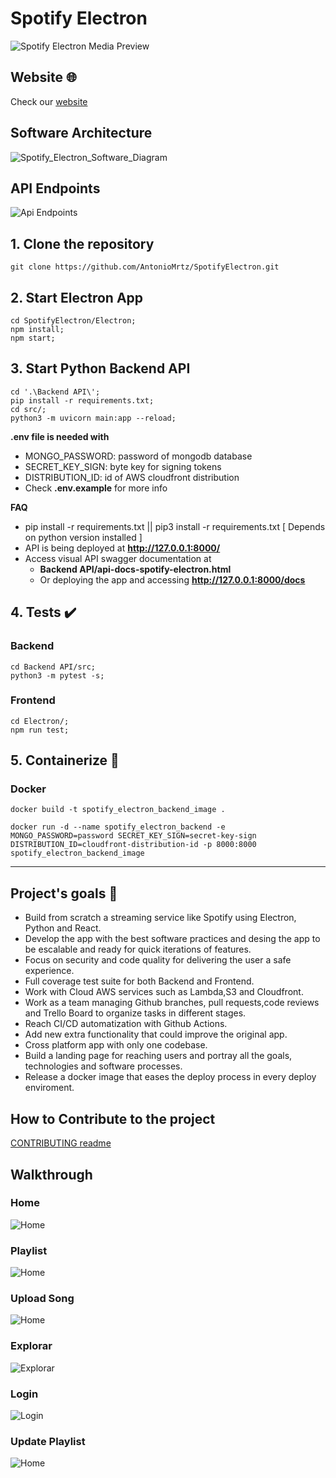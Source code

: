 # Spotify Electron

![Spotify Electron Media Preview](https://raw.githubusercontent.com/AntonioMrtz/SpotifyElectron/master/assets/images/SpotifyElectron_MediaPreview.png)

## Website 🌐

Check our [website](https://antoniomrtz.github.io/SpotifyElectron_Web/)

## Software Architecture

![Spotify_Electron_Software_Diagram](assets/images/master-streaming-arch.png)

## API Endpoints

![Api Endpoints](assets/images/backend-endpoints.png)

## 1. Clone the repository

```
git clone https://github.com/AntonioMrtz/SpotifyElectron.git
```


## 2. Start Electron App

```
cd SpotifyElectron/Electron;
npm install;
npm start;
```

## 3. Start Python Backend API

```
cd '.\Backend API\';
pip install -r requirements.txt;
cd src/;
python3 -m uvicorn main:app --reload;
```
**.env file is needed with**

* MONGO_PASSWORD: password of mongodb database
* SECRET_KEY_SIGN: byte key for signing tokens
* DISTRIBUTION_ID: id of AWS cloudfront distribution
* Check **.env.example** for more info

**FAQ**

* pip install -r requirements.txt || pip3 install -r requirements.txt [ Depends on python version installed ]
* API is being deployed at **http://127.0.0.1:8000/**
* Access visual API swagger documentation at  
  * **Backend API/api-docs-spotify-electron.html**
  * Or deploying the app and accessing **http://127.0.0.1:8000/docs**
## 4. Tests ✔️

### Backend

```
cd Backend API/src;
python3 -m pytest -s;
```

### Frontend

```
cd Electron/;
npm run test;
```

## 5. Containerize 🐋

### Docker

```
docker build -t spotify_electron_backend_image .

docker run -d --name spotify_electron_backend -e MONGO_PASSWORD=password SECRET_KEY_SIGN=secret-key-sign DISTRIBUTION_ID=cloudfront-distribution-id -p 8000:8000 spotify_electron_backend_image

```

---

## Project's goals 🎯

* Build from scratch a streaming service like Spotify using Electron, Python and React.
* Develop the app with the best software practices and desing the app
to be escalable and ready for quick iterations of features.
* Focus on security and code quality for delivering the user a safe experience.
* Full coverage test suite for both Backend and Frontend.
* Work with Cloud AWS services such as Lambda,S3 and Cloudfront.
* Work as a team managing Github branches, pull requests,code reviews and Trello Board to organize tasks in different stages.
* Reach CI/CD automatization with Github Actions. 
* Add new extra functionality that could improve the original app.
* Cross platform app with only one codebase.
* Build a landing page for reaching users and portray all the goals, technologies and software processes.
* Release a docker image that eases the deploy process in every deploy enviroment.


## How to Contribute to the project

[CONTRIBUTING readme](https://github.com/AntonioMrtz/SpotifyElectron/blob/master/.github/CONTRIBUTING.md)

## Walkthrough

### Home

![Home](assets/images/Walkthrough/Home.png)

### Playlist

![Home](assets/images/Walkthrough/Playlist.png)

### Upload Song

![Home](assets/images/Walkthrough/UploadSong.png)

### Explorar

![Explorar](assets/images/Walkthrough/Explorar.png)

### Login

![Login](assets/images/Walkthrough/Login.png)


### Update Playlist

![Home](assets/images/Walkthrough/UpdatePlaylist.png)


